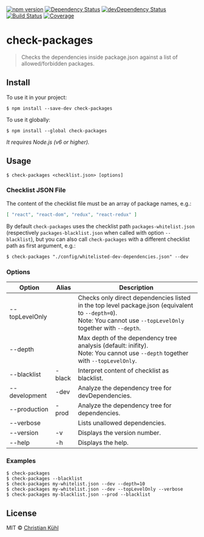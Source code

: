 [![npm version](https://img.shields.io/npm/v/check-packages.svg?style=flat)](https://www.npmjs.org/package/check-packages)
[![Dependency Status](https://david-dm.org/micromata/check-packages.svg)](https://david-dm.org/micromata/check-packages)
[![devDependency Status](https://david-dm.org/micromata/check-packages/dev-status.svg)](https://david-dm.org/micromata/check-packages#info=devDependencies)
[![Build Status](https://travis-ci.org/micromata/check-packages.svg?branch=master)](https://travis-ci.org/micromata/check-packages)
[![Coverage](https://coveralls.io/repos/github/micromata/check-packages/badge.svg?branch=master)](https://coveralls.io/github/micromata/check-packages?branch=master)

# check-packages

> Checks the dependencies inside package.json against a list
> of allowed/forbidden packages.

## Install

To use it in your project:
```shell
$ npm install --save-dev check-packages
```

To use it globally:
```shell
$ npm install --global check-packages
```

*It requires Node.js (v6 or higher).*

## Usage

```shell
$ check-packages <checklist.json> [options]
```

### Checklist JSON File

The content of the checklist file must be an array of package names, e.g.:
```json
[ "react", "react-dom", "redux", "react-redux" ]
```

By default `check-packages` uses the checklist path `packages-whitelist.json` (respectively `packages-blacklist.json` when called with option `--blacklist`),
but you can also call `check-packages` with a different checklist path as first argument, e.g.:
```shell
$ check-packages "./config/whitelisted-dev-dependencies.json" --dev
```

### Options

| Option | Alias | Description |
|---|---|---|
| --topLevelOnly || Checks only direct dependencies listed in the top level package.json (equivalent to `--depth=0`).<br />Note: You cannot use `--topLevelOnly` together with `--depth`. |
| --depth || Max depth of the dependency tree analysis (default: inifity).<br />Note: You cannot use `--depth` together with `--topLevelOnly`. |
| --blacklist | -black | Interpret content of checklist as blacklist. |
| --development | -dev |    Analyze the dependency tree for devDependencies. |
| --production | -prod | Analyze the dependency tree for dependencies. |
| --verbose || Lists unallowed dependencies. |
| --version | -v | Displays the version number. |
| --help | -h | Displays the help. |

### Examples

```shell
$ check-packages
$ check-packages --blacklist
$ check-packages my-whitelist.json --dev --depth=10
$ check-packages my-whitelist.json --dev --topLevelOnly --verbose
$ check-packages my-blacklist.json --prod --blacklist
```

## License

MIT © [Christian Kühl](https://micromata.de)

